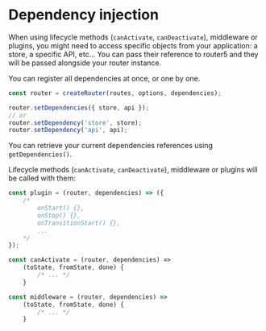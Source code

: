 # Dependency injection

When using lifecycle methods \(`canActivate`, `canDeactivate`\), middleware or plugins, you might need to access specific objects from your application: a store, a specific API, etc... You can pass their reference to router5 and they will be passed alongside your router instance.

You can register all dependencies at once, or one by one.

```javascript
const router = createRouter(routes, options, dependencies);
```

```javascript
router.setDependencies({ store, api });
// or
router.setDependency('store', store);
router.setDependency('api', api);
```

You can retrieve your current dependencies references using `getDependencies()`.

Lifecycle methods \(`canActivate`, `canDeactivate`\), middleware or plugins will be called with them:

```javascript
const plugin = (router, dependencies) => ({
    /*
        onStart() {},
        onStop() {},
        onTransitionStart() {},
        ...
    */
});
```

```javascript
const canActivate = (router, dependencies) =>
    (toState, fromState, done) {
        /* ... */
    }
```

```javascript
const middleware = (router, dependencies) =>
    (toState, fromState, done) {
        /* ... */
    }
```

